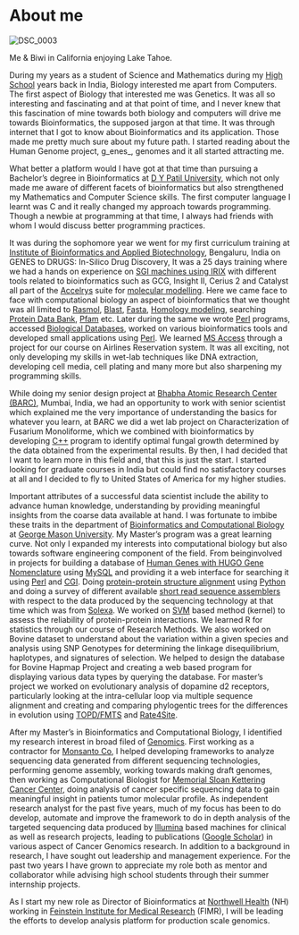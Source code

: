 # About me

![DSC_0003](https://genomebioinfomatics.files.wordpress.com/2017/12/dsc_0003.jpg)

Me & Biwi in California enjoying Lake Tahoe.

During my years as a student of Science and Mathematics during my [High School](https://childrens-academy.co.in/) years back in India, Biology interested me apart from Computers. The first aspect of Biology that interested me was Genetics. It was all so interesting and fascinating and at that point of time, and I never knew that this fascination of mine towards both biology and computers will drive me towards Bioinformatics, the supposed jargon at that time. It was through internet that I got to know about Bioinformatics and its application. Those made me pretty much sure about my future path. I started reading about the Human Genome project, g_enes_, genomes and it all started attracting me.

What better a platform would I have got at that time than pursuing a Bachelor’s degree in Bioinformatics at [D Y Patil University](http://www.dypatil.edu/schools/biotech-and-bioinformatics/), which not only made me aware of different facets of bioinformatics but also strengthened my Mathematics and Computer Science skills. The first computer language I learnt was C and it really changed my approach towards programming. Though a newbie at programming at that time, I always had friends with whom I would discuss better programming practices.

It was during the sophomore year we went for my first curriculum training at [Institute of Bioinformatics and Applied Biotechnology](http://www.ibab.ac.in/), Bengaluru, India on GENES to DRUGS: In-Silico Drug Discovery, It was a 25 days training where we had a hands on experience on [SGI machines using IRIX](https://en.wikipedia.org/wiki/IRIX) with different tools related to bioinformatics such as GCG, Insight II, Cerius 2 and Catalyst all part of the [Accelrys](https://en.wikipedia.org/wiki/Accelrys) suite for [molecular modelling](https://en.wikipedia.org/wiki/Molecular_modelling). Here we came face to face with computational biology an aspect of bioinformatics that we thought was all limited to [Rasmol](http://www.openrasmol.org/), [Blast](https://blast.ncbi.nlm.nih.gov/Blast.cgi), [Fasta](https://www.ebi.ac.uk/Tools/sss/fasta/), [Homology modeling](https://en.wikipedia.org/wiki/Homology_modeling), searching [Protein Data Bank](https://www.rcsb.org/pdb/home/home.do), [Pfam](http://pfam.xfam.org/) etc. Later during the same we wrote [Perl](http://perl.org) programs, accessed [Biological Databases](https://academic.oup.com/nar/issue/45/D1), worked on various bioinformatics tools and developed small applications using [Perl](http://perl.org). We learned [MS Access](https://en.wikipedia.org/wiki/Microsoft_Access) through a project for our course on Airlines Reservation system. It was all exciting, not only developing my skills in wet-lab techniques like DNA extraction, developing cell media, cell plating and many more but also sharpening my programming skills.

While doing my senior design project at [Bhabha Atomic Research Center (BARC)](http://www.barc.gov.in/), Mumbai, India, we had an opportunity to work with senior scientist which explained me the very importance of understanding the basics for whatever you learn, at BARC we did a wet lab project on Characterization of Fusarium Monoliforme, which we combined with bioinformatics by developing [C++](http://www.cplusplus.com/) program to identify optimal fungal growth determined by the data obtained from the experimental results. By then, I had decided that I want to learn more in this field and, that this is just the start. I started looking for graduate courses in India but could find no satisfactory courses at all and I decided to fly to United States of America for my higher studies.

Important attributes of a successful data scientist include the ability to advance human knowledge, understanding by providing meaningful insights from the coarse data available at hand. I was fortunate to imbibe these traits in the department of [Bioinformatics and Computational Biology](http://ssb.gmu.edu/) at [George Mason University](http://gmu.edu). My Master’s program was a great learning curve. Not only I expanded my interests into computational biology but also towards software engineering component of the field. From beinginvolved in projects for building a database of [Human Genes with HUGO Gene Nomenclature](https://www.genenames.org/) using [MySQL](https://www.mysql.com/) and providing it a web interface for searching it using [Perl](http://perl.org) and [CGI](http://perldoc.perl.org/CGI.html). Doing [protein-protein structure alignment](http://rg/sms2/pairwise_align_protein.html) using [Python](https://www.python.org/) and doing a survey of different available [short read sequence assemblers](https://en.wikipedia.org/wiki/Sequence_assembly) with respect to the data produced by the sequencing technology at that time which was from [Solexa](https://en.wikipedia.org/wiki/DNA_sequencing#Illumina_.28Solexa.29_sequencing). We worked on [SVM](https://en.wikipedia.org/wiki/Support_vector_machine) based method (kernel) to assess the reliability of protein-protein interactions. We learned R for statistics through our course of Research Methods. We also worked on Bovine dataset to understand about the variation within a given species and analysis using SNP Genotypes for determining the linkage disequilibrium, haplotypes, and signatures of selection. We helped to design the database for Bovine Hapmap Project and creating a web based program for displaying various data types by querying the database. For master’s project we worked on evolutionary analysis of dopamine d2 receptors, particularly looking at the intra-cellular loop via multiple sequence alignment and creating and comparing phylogentic trees for the differences in evolution using [TOPD/FMTS](http://ppuigbo.me/programs/topd/) and [Rate4Site](https://www.tau.ac.il/~itaymay/cp/rate4site.html).

After my Master’s in Bioinformatics and Computational Biology, I identified my research interest in broad filed of [Genomics](https://en.wikipedia.org/wiki/Genomics). First working as a contractor for [Monsanto Co](https://monsanto.com/), I helped developing frameworks to analyze sequencing data generated from different sequencing technologies, performing genome assembly, working towards making draft genomes, then working as Computational Biologist for [Memorial Sloan Kettering Cancer Center](https://www.mskcc.org/), doing analysis of cancer specific sequencing data to gain meaningful insight in patients tumor molecular profile. As independent research analyst for the past five years, much of my focus has been to do develop, automate and improve the framework to do in depth analysis of the targeted sequencing data produced by [Illumina](https://www.illumina.com/) based machines for clinical as well as research projects, leading to publications ([Google Scholar](https://scholar.google.com/citations?user=ItA13bYAAAAJ&hl=en)) in various aspect of Cancer Genomics research. In addition to a background in research, I have sought out leadership and management experience. For the past two years I have grown to appreciate my role both as mentor and collaborator while advising high school students through their summer internship projects.

As I start my new role as Director of Bioinformatics at [Northwell Health](https://www.northwell.edu/) (NH) working in [Feinstein Institute for Medical Research](http://www.feinsteininstitute.org/) (FIMR), I will be leading the efforts to develop analysis platform for production scale genomics.
